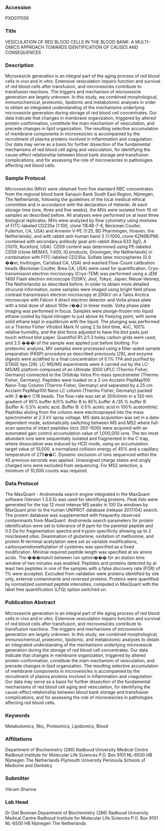 ### Accession
PXD017056

### Title
VESICULATION OF RED BLOOD CELLS IN THE BLOOD BANK: A MULTI-OMICS APPROACH TOWARDS IDENTIFICATION OF CAUSES AND CONSEQUENCES

### Description
Microvesicle generation is an integral part of the aging process of red blood cells in vivo and in vitro. Extensive vesiculation impairs function and survival of red blood cells after transfusion, and microvesicles contribute to transfusion reactions. The triggers and mechanism of microvesicle generation are largely unknown. In this study, we combined morphological, immunochemical, proteomic, lipidomic and metabolomic analyses in order to obtain an integrated understanding of the mechanisms underlying microvesicle generation during storage of red blood cell concentrates. Our data indicate that changes in membrane organization, triggered by altered protein conformation, constitute the main mechanism of vesiculation, and precede changes in lipid organization. The resulting selective accumulation of membrane components in microvesicles is accompanied by the recruitment of plasma proteins involved in inflammation and coagulation. Our data may serve as a basis for further dissection of the fundamental mechanisms of red blood cell aging and vesiculation, for identifying the cause-effect relationship between blood bank storage and transfusion complications, and for assessing the role of microvesicles in pathologies affecting red blood cells.

### Sample Protocol
Microvesicles (MVs) were obtained from five standard RBC concentrates from the regional blood bank Sanquin Bank South East Region, Nijmegen, The Netherlands, following the guidelines of the local medical ethical committee and in accordance with the declaration of Helsinki. At each storage time (one, three and five weeks), the MVs were isolated from 10 ml samples as described before. All analyses were performed on at least three biological replicates. MVs were analyzed by flow cytometry using mixtures of FITC-labeled CD235a (1:100, clone 11E4B-7-6, Beckman Coulter, Fullerton, CA, USA) and Annexin V-PE (1:25, BD Pharmingen, Hoeven, the Netherlands), and with rabbit anti-human band 3 (1:1000, clone K2N6B/PM) combined with secondary antibody goat anti-rabbit Alexa 633 (IgG, A 21070, Rockford, USA). CD59 content was determined using PE-labeled CD59 (clone MEM43, 1:400, IQ products, Groningen, the Netherlands) in combination with FITC-labeled CD235a. Sulfate latex microspheres (0.9 ��m; Invitrogen, Carlsbad CA, USA) and washed Flow-Count calibration beads (Beckman Coulter, Brea CA, USA) were used for quantification. Cryo-transmission electron microscopy (Cryo-TEM) was performed using a JEM 1400 Flash electron microscope (120KV, Jeol, Tokyo, Japan; Nieuw-Vennep, The Netherlands) as described before. In order to obtain more detailed strucural information, some samples were imaged using bright field phase contrast transmission electron microscopy at 200kV on a Talos Arctica microscope with Falcon II direct electron detector and Volta phase plate with a total dose of about 100e-/��2 in linear mode. Volta phase plate imaging was performed in focus. Samples were plunge-frozen into liquid ethane cooled by liquid nitrogen to just above its freezing point, with some solid ethane kept in equilibrium with the liquid. The plunging was performed on a Thermo Fisher Vitrobot Mark IV using 2.5s blot time, 4oC, 100% relative humidity, and the blot force adjusted to have the blot pads just touch without blot paper. Quantifoil R1.2/1.3 holey carbon grids were used, and 2.5 ���l of the sample was applied just before blotting. For proteomic analysis, MV samples were processed using a filter-aided sample preparation (FASP) procedure as described previously [28], and enzyme digests were acidified to a final concentration of 0.1% TFA and purified by STAGE tips [29]. LC-MS/MS experiments were 4 carried out by the LC-MS/MS platform composed of an Ultimate 3000 UPLC (Thermo Fisher, Germany) connected to the Orbitrap Velos Pro mass spectrometer (Thermo Fisher, Germany). Peptides were loaded on a 2 cm Acclaim PepMap100 Nano-Trap Column (Thermo Fisher, Germany) and separated by a 25 cm Acclaim PepMap100 Nano LC column (Thermo Fisher, Germany) packed with 3 ��m C18 beads. The flow-rate was set at 300nl/min in a 120 min gradient of 95% buffer A/5% buffer B to 65% buffer A /35 % buffer B (buffer A: 0.5% acetic acid. Buffer B: 0.5% acetic acid in 100% acetonitrile). Peptides eluting from the column were electrosprayed into the mass spectrometer at 2.3 kV spray voltage. MS data acquisition was set in a data-dependent mode, automatically switching between MS and MS2 where full-scan spectra of intact peptides (m/z 350-1500) were acquired with an automated gain control accumulation value of 1,000,000 ions. The ten most abundant ions were sequentially isolated and fragmented in the C trap, where dissociation was induced by HCD mode, using an accumulation target value of 10,000, a normalized collision energy of 45% and a capillary temperature of 275��C. Dynamic exclusion of ions sequenced within the 45 previous seconds was applied. Unassigned charge states and singly charged ions were excluded from sequencing. For MS2 selection, a minimum of 10,000 counts was required.

### Data Protocol
The MaxQuant - Andromeda search engine integrated in the MaxQuant software (Version 1.3.0.5) was used for identifying proteins. Peak lists were generated for the top 12 most intense MS peaks in 100 Da windows by MaxQuant prior to the human UNIPROT database (release 2017/04) search. The protein database was supplemented with frequently observed contaminants from MaxQuant. Andromeda search parameters for protein identification were set to tolerance of 6 ppm for the parental peptide and 0.5 Da for fragmentation spectra and trypsin specificity allowing up to 2 miscleaved sites. Deamination of glutamine, oxidation of methionine, and protein N-terminal acetylation were set as variable modifications, carboxyamidomethylation of cysteines was specified as a fixed modification. Minimal required peptide length was specified at six amino acids. The ���match between run option��� for an elution time window of two minutes was enabled. Peptides and proteins detected by at least two peptides in one of the samples with a false discovery rate (FDR) of 1% were accepted. Excluded from validation were proteins identified by site only, external contaminants and reversed proteins. Proteins were quantified by normalized summed peptide intensities, computed in MaxQuant with the label free quantification (LFQ) option switched on.

### Publication Abstract
Microvesicle generation is an integral part of the aging process of red blood cells in vivo and in vitro. Extensive vesiculation impairs function and survival of red blood cells after transfusion, and microvesicles contribute to transfusion reactions. The triggers and mechanisms of microvesicle generation are largely unknown. In this study, we combined morphological, immunochemical, proteomic, lipidomic, and metabolomic analyses to obtain an integrated understanding of the mechanisms underlying microvesicle generation during the storage of red blood cell concentrates. Our data indicate that changes in membrane organization, triggered by altered protein conformation, constitute the main mechanism of vesiculation, and precede changes in lipid organization. The resulting selective accumulation of membrane components in microvesicles is accompanied by the recruitment of plasma proteins involved in inflammation and coagulation. Our data may serve as a basis for further dissection of the fundamental mechanisms of red blood cell aging and vesiculation, for identifying the cause-effect relationship between blood bank storage and transfusion complications, and for assessing the role of microvesicles in pathologies affecting red blood cells.

### Keywords
Metabolomics, Rbc, Proteomics, Lipidomics, Blood

### Affiliations
Department of Biochemistry (286) Radboud University Medical Centre Radboud Institute for Molecular Life Sciences  P.O. Box 9101 NL-6500 HB Nijmegen The Netherlands
Plymouth University Peninsula Schools of Medicine and Dentistry

### Submitter
Vikram Sharma

### Lab Head
Dr Giel Bosman
Department of Biochemistry (286) Radboud University Medical Centre Radboud Institute for Molecular Life Sciences  P.O. Box 9101 NL-6500 HB Nijmegen The Netherlands



